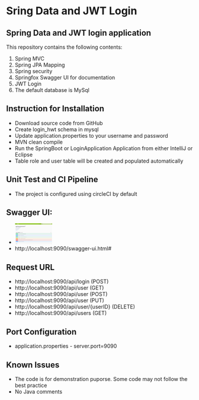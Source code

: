# Sring Data and JWT Login

## Spring Data and JWT login application

This repository contains the following contents:
 1. Spring MVC
 2. Spring JPA Mapping
 3. Spring security
 4. Springfox Swagger UI for documentation
 5. JWT  Login
 6. The default database is MySql

## Instruction for Installation
* Download source code from GitHub
* Create login_hwt schema in mysql
* Update application.properties to your username and password
* MVN clean compile
* Run the SpringBoot or LoginApplication Application from either IntelliJ or Eclipse
* Table role and user table will be created and populated automatically

## Unit Test and CI Pipeline
* The project is configured using circleCI by default

## Swagger UI:
* <img src="images/Swagger-UI.png" width=100>
* http://localhost:9090/swagger-ui.html#

## Request URL
* http://localhost:9090/api/login  (POST)
* http://localhost:9090/api/user   (GET)
* http://localhost:9090/api/user   (POST)
* http://localhost:9090/api/user   (PUT)
* http://localhost:9090/api/user/{userID}  (DELETE)
* http://localhost:9090/api/users   (GET)

## Port Configuration
* application.properties - server.port=9090

## Known Issues
* The code is for demonstration puporse. Some code may not follow the best practice
* No Java comments
